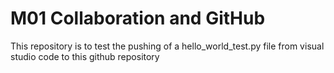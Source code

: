 # M01 Collaboration and GitHub
This repository is to test the pushing of a hello_world_test.py file from visual studio code to this github repository
